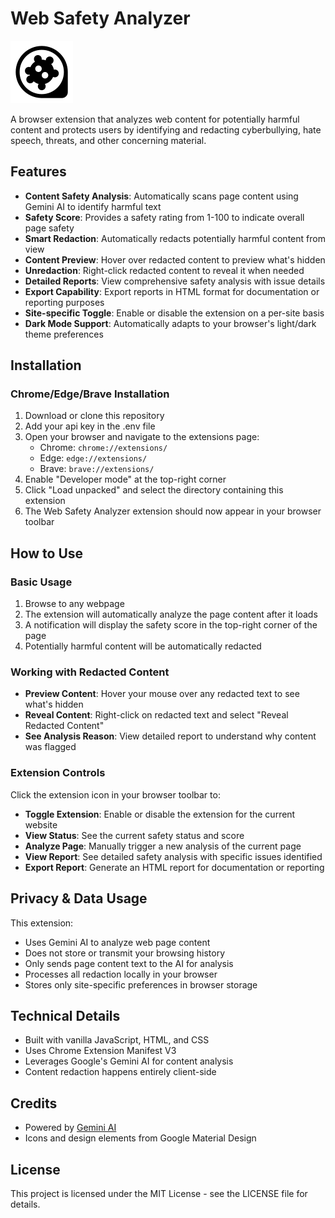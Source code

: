 # Web Safety Analyzer

![Web Safety Analyzer Logo](images/icon128.png)

A browser extension that analyzes web content for potentially harmful content and protects users by identifying and redacting cyberbullying, hate speech, threats, and other concerning material.

## Features

- **Content Safety Analysis**: Automatically scans page content using Gemini AI to identify harmful text
- **Safety Score**: Provides a safety rating from 1-100 to indicate overall page safety
- **Smart Redaction**: Automatically redacts potentially harmful content from view
- **Content Preview**: Hover over redacted content to preview what's hidden
- **Unredaction**: Right-click redacted content to reveal it when needed
- **Detailed Reports**: View comprehensive safety analysis with issue details
- **Export Capability**: Export reports in HTML format for documentation or reporting purposes
- **Site-specific Toggle**: Enable or disable the extension on a per-site basis
- **Dark Mode Support**: Automatically adapts to your browser's light/dark theme preferences

## Installation

### Chrome/Edge/Brave Installation
1. Download or clone this repository
2. Add your api key in the .env file
3. Open your browser and navigate to the extensions page:
   - Chrome: `chrome://extensions/`
   - Edge: `edge://extensions/`
   - Brave: `brave://extensions/`
4. Enable "Developer mode" at the top-right corner
5. Click "Load unpacked" and select the directory containing this extension
6. The Web Safety Analyzer extension should now appear in your browser toolbar

## How to Use

### Basic Usage
1. Browse to any webpage
2. The extension will automatically analyze the page content after it loads
3. A notification will display the safety score in the top-right corner of the page
4. Potentially harmful content will be automatically redacted

### Working with Redacted Content
- **Preview Content**: Hover your mouse over any redacted text to see what's hidden
- **Reveal Content**: Right-click on redacted text and select "Reveal Redacted Content"
- **See Analysis Reason**: View detailed report to understand why content was flagged

### Extension Controls
Click the extension icon in your browser toolbar to:
- **Toggle Extension**: Enable or disable the extension for the current website
- **View Status**: See the current safety status and score
- **Analyze Page**: Manually trigger a new analysis of the current page
- **View Report**: See detailed safety analysis with specific issues identified
- **Export Report**: Generate an HTML report for documentation or reporting

## Privacy & Data Usage

This extension:
- Uses Gemini AI to analyze web page content
- Does not store or transmit your browsing history
- Only sends page content text to the AI for analysis
- Processes all redaction locally in your browser
- Stores only site-specific preferences in browser storage

## Technical Details

- Built with vanilla JavaScript, HTML, and CSS
- Uses Chrome Extension Manifest V3
- Leverages Google's Gemini AI for content analysis
- Content redaction happens entirely client-side

## Credits

- Powered by [Gemini AI](https://ai.google.dev/)
- Icons and design elements from Google Material Design

## License

This project is licensed under the MIT License - see the LICENSE file for details.
